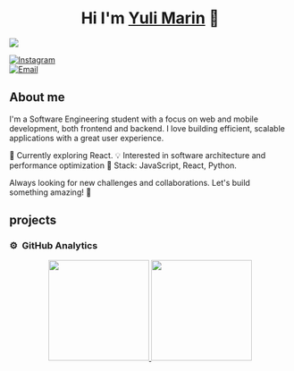 
<div align="center">
<h1 align="center">Hi I'm <a href="https://aristi.dev">Yuli Marin</a> 👋</h1>
</div>
<img src="https://i.imgur.com/eYKm1C0.png">


[![Instagram](https://img.shields.io/badge/-Instagram-E4405F?style=social&logo=instagram)](https://www.instagram.com/yuli.marin__?igsh=enczazEyanh2NXNy&utm_source=qr)  
[![Email](https://img.shields.io/badge/-Email-D14836?style=social&logo=gmail)](mailto:yulimarin90@gmail.com)




## About me

I'm a Software Engineering student with a focus on web and mobile development, both frontend and backend. I love building efficient, scalable applications with a great user experience.

🚀 Currently exploring React.
💡 Interested in software architecture and performance optimization
📌 Stack: JavaScript, React, Python.

Always looking for new challenges and collaborations. Let's build something amazing! 🚀
<br>

## projects 


### ⚙️ &nbsp;GitHub Analytics

<p align="center">
<a href="https://github.com/yulimarin90">
  <img height="180em" src="https://github-readme-stats-eight-theta.vercel.app/api?username=yulimarin90&show_icons=true&theme=algolia&include_all_commits=true&count_private=true"/>
  <img height="180em" src="https://github-readme-stats-eight-theta.vercel.app/api/top-langs/?username=yulimarin90&layout=compact&langs_count=8&theme=algolia"/>
</a>
</p>
